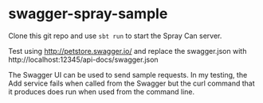 # swagger-spray-sample

Clone this git repo and use ```sbt run``` to start the Spray Can server.

Test using http://petstore.swagger.io/ and replace the swagger.json with http://localhost:12345/api-docs/swagger.json

The Swagger UI can be used to send sample requests. In my testing, the Add service fails when called from the Swagger but the curl command that it produces does run when used from the command line.
